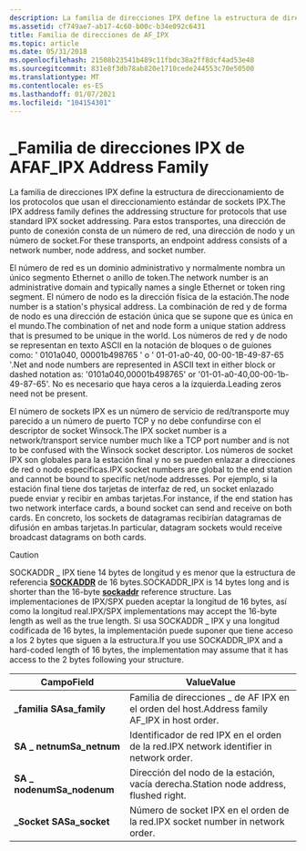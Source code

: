 ```yaml
---
description: La familia de direcciones IPX define la estructura de direccionamiento de los protocolos que usan el direccionamiento estándar de sockets IPX. Para estos transportes, una dirección de punto de conexión consta de un número de red, una dirección de nodo y un número de socket.
ms.assetid: cf749ae7-ab17-4c60-b00c-b34e092c6431
title: Familia de direcciones de AF_IPX
ms.topic: article
ms.date: 05/31/2018
ms.openlocfilehash: 21508b23541b489c11fbdc38a2ff8dcf4ad53e48
ms.sourcegitcommit: 831e8f3db78ab820e1710cede244553c70e50500
ms.translationtype: MT
ms.contentlocale: es-ES
ms.lasthandoff: 01/07/2021
ms.locfileid: "104154301"
---
```

# <a name="af_ipx-address-family"></a><span data-ttu-id="a32a8-104">\_Familia de direcciones IPX de AF</span><span class="sxs-lookup"><span data-stu-id="a32a8-104">AF\_IPX Address Family</span></span>

<span data-ttu-id="a32a8-105">La familia de direcciones IPX define la estructura de direccionamiento de los protocolos que usan el direccionamiento estándar de sockets IPX.</span><span class="sxs-lookup"><span data-stu-id="a32a8-105">The IPX address family defines the addressing structure for protocols that use standard IPX socket addressing.</span></span> <span data-ttu-id="a32a8-106">Para estos transportes, una dirección de punto de conexión consta de un número de red, una dirección de nodo y un número de socket.</span><span class="sxs-lookup"><span data-stu-id="a32a8-106">For these transports, an endpoint address consists of a network number, node address, and socket number.</span></span>

<span data-ttu-id="a32a8-107">El número de red es un dominio administrativo y normalmente nombra un único segmento Ethernet o anillo de token.</span><span class="sxs-lookup"><span data-stu-id="a32a8-107">The network number is an administrative domain and typically names a single Ethernet or token ring segment.</span></span> <span data-ttu-id="a32a8-108">El número de nodo es la dirección física de la estación.</span><span class="sxs-lookup"><span data-stu-id="a32a8-108">The node number is a station's physical address.</span></span> <span data-ttu-id="a32a8-109">La combinación de red y de forma de nodo es una dirección de estación única que se supone que es única en el mundo.</span><span class="sxs-lookup"><span data-stu-id="a32a8-109">The combination of net and node form a unique station address that is presumed to be unique in the world.</span></span> <span data-ttu-id="a32a8-110">Los números de red y de nodo se representan en texto ASCII en la notación de bloques o de guiones como: ' 0101a040, 00001b498765 ' o ' 01-01-a0-40, 00-00-1B-49-87-65 '.</span><span class="sxs-lookup"><span data-stu-id="a32a8-110">Net and node numbers are represented in ASCII text in either block or dashed notation as: '0101a040,00001b498765' or '01-01-a0-40,00-00-1b-49-87-65'.</span></span> <span data-ttu-id="a32a8-111">No es necesario que haya ceros a la izquierda.</span><span class="sxs-lookup"><span data-stu-id="a32a8-111">Leading zeros need not be present.</span></span>

<span data-ttu-id="a32a8-112">El número de sockets IPX es un número de servicio de red/transporte muy parecido a un número de puerto TCP y no debe confundirse con el descriptor de socket Winsock.</span><span class="sxs-lookup"><span data-stu-id="a32a8-112">The IPX socket number is a network/transport service number much like a TCP port number and is not to be confused with the Winsock socket descriptor.</span></span> <span data-ttu-id="a32a8-113">Los números de socket IPX son globales para la estación final y no se pueden enlazar a direcciones de red o nodo específicas.</span><span class="sxs-lookup"><span data-stu-id="a32a8-113">IPX socket numbers are global to the end station and cannot be bound to specific net/node addresses.</span></span> <span data-ttu-id="a32a8-114">Por ejemplo, si la estación final tiene dos tarjetas de interfaz de red, un socket enlazado puede enviar y recibir en ambas tarjetas.</span><span class="sxs-lookup"><span data-stu-id="a32a8-114">For instance, if the end station has two network interface cards, a bound socket can send and receive on both cards.</span></span> <span data-ttu-id="a32a8-115">En concreto, los sockets de datagramas recibirían datagramas de difusión en ambas tarjetas.</span><span class="sxs-lookup"><span data-stu-id="a32a8-115">In particular, datagram sockets would receive broadcast datagrams on both cards.</span></span>

> [!Caution]  
> <span data-ttu-id="a32a8-116">SOCKADDR \_ IPX tiene 14 bytes de longitud y es menor que la estructura de referencia [**SOCKADDR**](sockaddr-2.md) de 16 bytes.</span><span class="sxs-lookup"><span data-stu-id="a32a8-116">SOCKADDR\_IPX is 14 bytes long and is shorter than the 16-byte [**sockaddr**](sockaddr-2.md) reference structure.</span></span> <span data-ttu-id="a32a8-117">Las implementaciones de IPX/SPX pueden aceptar la longitud de 16 bytes, así como la longitud real.</span><span class="sxs-lookup"><span data-stu-id="a32a8-117">IPX/SPX implementations may accept the 16-byte length as well as the true length.</span></span> <span data-ttu-id="a32a8-118">Si usa SOCKADDR \_ IPX y una longitud codificada de 16 bytes, la implementación puede suponer que tiene acceso a los 2 bytes que siguen a la estructura.</span><span class="sxs-lookup"><span data-stu-id="a32a8-118">If you use SOCKADDR\_IPX and a hard-coded length of 16 bytes, the implementation may assume that it has access to the 2 bytes following your structure.</span></span>

 



| <span data-ttu-id="a32a8-119">Campo</span><span class="sxs-lookup"><span data-stu-id="a32a8-119">Field</span></span>           | <span data-ttu-id="a32a8-120">Value</span><span class="sxs-lookup"><span data-stu-id="a32a8-120">Value</span></span>                                    |
|-----------------|------------------------------------------|
| <span data-ttu-id="a32a8-121">**\_familia SA**</span><span class="sxs-lookup"><span data-stu-id="a32a8-121">**sa\_family**</span></span>  | <span data-ttu-id="a32a8-122">Familia de direcciones \_ de AF IPX en el orden del host.</span><span class="sxs-lookup"><span data-stu-id="a32a8-122">Address family AF\_IPX in host order.</span></span>    |
| <span data-ttu-id="a32a8-123">**SA \_ netnum**</span><span class="sxs-lookup"><span data-stu-id="a32a8-123">**Sa\_netnum**</span></span>  | <span data-ttu-id="a32a8-124">Identificador de red IPX en el orden de la red.</span><span class="sxs-lookup"><span data-stu-id="a32a8-124">IPX network identifier in network order.</span></span> |
| <span data-ttu-id="a32a8-125">**SA \_ nodenum**</span><span class="sxs-lookup"><span data-stu-id="a32a8-125">**Sa\_nodenum**</span></span> | <span data-ttu-id="a32a8-126">Dirección del nodo de la estación, vacía derecha.</span><span class="sxs-lookup"><span data-stu-id="a32a8-126">Station node address, flushed right.</span></span>     |
| <span data-ttu-id="a32a8-127">**\_Socket SA**</span><span class="sxs-lookup"><span data-stu-id="a32a8-127">**Sa\_socket**</span></span>  | <span data-ttu-id="a32a8-128">Número de socket IPX en el orden de la red.</span><span class="sxs-lookup"><span data-stu-id="a32a8-128">IPX socket number in network order.</span></span>      |



 

 

 



